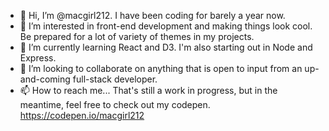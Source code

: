 - 👋 Hi, I’m @macgirl212. I have been coding for barely a year now.
- 👀 I’m interested in front-end development and making things look cool. Be prepared for a lot of variety of themes in my projects.
- 🌱 I’m currently learning React and D3. I'm also starting out in Node and Express. 
- 💞️ I’m looking to collaborate on anything that is open to input from an up-and-coming full-stack developer.
- 📫 How to reach me... That's still a work in progress, but in the meantime, feel free to check out my codepen. https://codepen.io/macgirl212

<!---
macgirl212/macgirl212 is a ✨ special ✨ repository because its `README.md` (this file) appears on your GitHub profile.
You can click the Preview link to take a look at your changes.
--->
